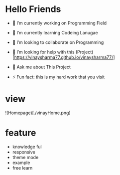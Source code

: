 <!--
**VinaySharma77/vinaysharma77** is a ✨ _special_ ✨ repository because its `README.md` (this file) appears on your GitHub profile.

# Here are some ideas to get you started:
-->

# Hello Friends

- 🔭 I’m currently working on Programming Field
- 🌱 I’m currently learning Codeing Lanugae
- 👯 I’m looking to collaborate on Programming
- 🤔 I’m looking for help with this (Project)[https://vinaysharma77.github.io/vinaysharma77/]
- 💬 Ask me about This Project

- ⚡ Fun fact: this is my hard work that you visit

# view

!(Homepage)[./vinayHome.png]

# feature

- knowledge ful
- responsive
- theme mode
- example
- free learn
